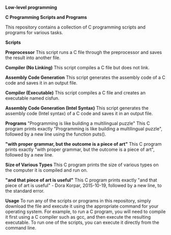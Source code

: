 **Low-level programming**

**C Programming Scripts and Programs**

This repository contains a collection of C programming scripts and programs for various tasks.

**Scripts**

**Preprocessor**
This script runs a C file through the preprocessor and saves the result into another file.

**Compiler (No Linking)**
This script compiles a C file but does not link.

**Assembly Code Generation**
This script generates the assembly code of a C code and saves it in an output file.

**Compiler (Executable)**
This script compiles a C file and creates an executable named cisfun.

**Assembly Code Generation (Intel Syntax)**
This script generates the assembly code (Intel syntax) of a C code and saves it in an output file.

**Programs**
"Programming is like building a multilingual puzzle"
This C program prints exactly "Programming is like building a multilingual puzzle", followed by a new line using the function puts().

**"with proper grammar, but the outcome is a piece of art"**
This C program prints exactly "with proper grammar, but the outcome is a piece of art", followed by a new line.

**Size of Various Types**
This C program prints the size of various types on the computer it is compiled and run on.

**"and that piece of art is useful"**
This C program prints exactly "and that piece of art is useful" - Dora Korpar, 2015-10-19, followed by a new line, to the standard error.

**Usage**
To run any of the scripts or programs in this repository, simply download the file and execute it using the appropriate command for your operating system. For example, to run a C program, you will need to compile it first using a C compiler such as gcc, and then execute the resulting executable. To run one of the scripts, you can execute it directly from the command line.
